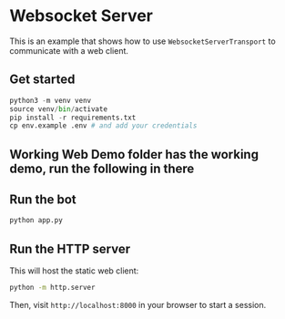 # Websocket Server

This is an example that shows how to use `WebsocketServerTransport` to communicate with a web client.

## Get started

```python
python3 -m venv venv
source venv/bin/activate
pip install -r requirements.txt
cp env.example .env # and add your credentials
```
## Working Web Demo folder has the working demo, run the following in there
## Run the bot

```bash
python app.py
```

## Run the HTTP server

This will host the static web client:

```bash
python -m http.server
```

Then, visit `http://localhost:8000` in your browser to start a session.

